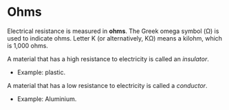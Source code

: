 # Ohms

Electrical resistance is measured in **ohms**.
The Greek omega symbol (Ω) is used to indicate ohms.
Letter K (or alternatively, KΩ) means a kilohm, which is 1,000 ohms.

A material that has a high resistance to electricity is called an *insulator*.
* Example: plastic.

A material that has a low resistance to electricity is called a *conductor*.
* Example: Aluminium.
